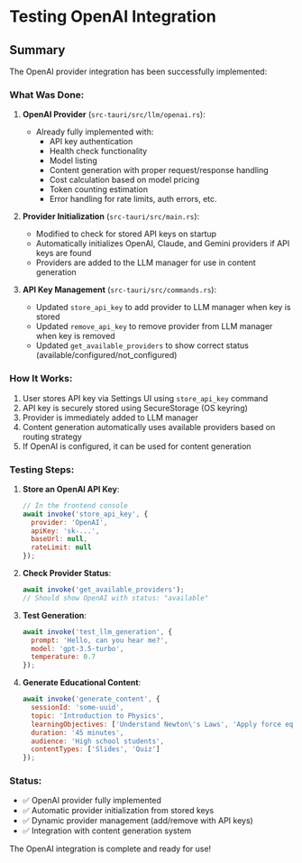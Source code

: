 # Testing OpenAI Integration

## Summary

The OpenAI provider integration has been successfully implemented:

### What Was Done:

1. **OpenAI Provider** (`src-tauri/src/llm/openai.rs`):
   - Already fully implemented with:
     - API key authentication
     - Health check functionality
     - Model listing
     - Content generation with proper request/response handling
     - Cost calculation based on model pricing
     - Token counting estimation
     - Error handling for rate limits, auth errors, etc.

2. **Provider Initialization** (`src-tauri/src/main.rs`):
   - Modified to check for stored API keys on startup
   - Automatically initializes OpenAI, Claude, and Gemini providers if API keys are found
   - Providers are added to the LLM manager for use in content generation

3. **API Key Management** (`src-tauri/src/commands.rs`):
   - Updated `store_api_key` to add provider to LLM manager when key is stored
   - Updated `remove_api_key` to remove provider from LLM manager when key is removed
   - Updated `get_available_providers` to show correct status (available/configured/not_configured)

### How It Works:

1. User stores API key via Settings UI using `store_api_key` command
2. API key is securely stored using SecureStorage (OS keyring)
3. Provider is immediately added to LLM manager
4. Content generation automatically uses available providers based on routing strategy
5. If OpenAI is configured, it can be used for content generation

### Testing Steps:

1. **Store an OpenAI API Key**:
   ```javascript
   // In the frontend console
   await invoke('store_api_key', {
     provider: 'OpenAI',
     apiKey: 'sk-...',
     baseUrl: null,
     rateLimit: null
   });
   ```

2. **Check Provider Status**:
   ```javascript
   await invoke('get_available_providers');
   // Should show OpenAI with status: "available"
   ```

3. **Test Generation**:
   ```javascript
   await invoke('test_llm_generation', {
     prompt: 'Hello, can you hear me?',
     model: 'gpt-3.5-turbo',
     temperature: 0.7
   });
   ```

4. **Generate Educational Content**:
   ```javascript
   await invoke('generate_content', {
     sessionId: 'some-uuid',
     topic: 'Introduction to Physics',
     learningObjectives: ['Understand Newton\'s Laws', 'Apply force equations'],
     duration: '45 minutes',
     audience: 'High school students',
     contentTypes: ['Slides', 'Quiz']
   });
   ```

### Status:
- ✅ OpenAI provider fully implemented
- ✅ Automatic provider initialization from stored keys
- ✅ Dynamic provider management (add/remove with API keys)
- ✅ Integration with content generation system

The OpenAI integration is complete and ready for use!